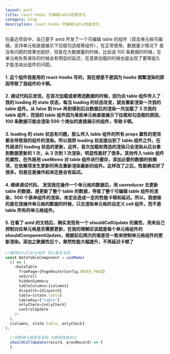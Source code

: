 ```yaml
---
layout: post
title: react-hooks 可编辑table性能优化
category: blog
description: react-hooks 可编辑table性能优化
---
```


在最近项目中，自己基于 antd 开发了一个可编辑 table 的组件（双击单元格可编辑，支持单元格直接展示下拉框勾选框等组件），在正常使用，数据量少情况下
是没有问题的效果也挺好，但是在大数据量的时候，比如说 100 条数据的时候，在单元格失焦保存的时候会有明显的延迟，在首屏加载的时候也是出现了要等挺久
才能渲染出组件的问题。

#### 1. 这个组件我是用的 react-hooks 写的，我在想是不是因为 hooks 频繁渲染的原因导致了我组件的卡顿。

#### 2. 调试代码后发现，在首次加载或者筛选数据的时候，因为向 table 组件传入了我的 loading 的 state 状态，每当 loading 的状态改变，就会重新渲染一次我的 table 组件。从 false 到 true 再到得到后台数据后的渲染一共加载了 3 次我的 table 组件，而我的 table 组件因为某些单元格直接展示下拉框和勾选框的原因，100 条数据可能会渲染 500 个类似的直接展示的组件，导致卡顿。

#### 3. loading 的 state 状态有问题，那么传入 table 组件的所有 props 属性的更改都会导致我的组件的渲染。所以我将 loading 状态提出到了 table 组件之外，在外层进行 loading 状态的更新，这样，首次加载和筛选的渲染只会渲染从后台拿到数据更新的 1 次，从 3 次到 1 次渲染，明显性能好了很多。其他传入 table 组件的属性，在外层用 useMemo 对 table 组件进行缓存，添加必要的数据的依赖项，在依赖项发生更新时再去重新渲染最新的组件。这样改了之后，性能确实好了很多。但是还是操作起来还是会有延迟。

#### 4. 继续调试代码， 发现我在操作一个单元格的数据后，用 usereducer 去更新 table 的数据，是更新了整个 table 的数据，导致了整个可编辑 table 组件的渲染，500 个表单组件的渲染，肯定会造成一定的性能卡顿和延迟。所以，我想做的是在我操作单元格的数据的时候，只去渲染单元格的自定义 cell 组件，而不是 table 所有的单元格组件。

#### 5. 在看了 antd 的文档后，确实发现有一个 shouldCellUpdate 的属性，用来自己控制对应单元格是否需要更新，在我的理解应该就是每个单元格组件的 shouldComponentUpdate，根据前后两次的值是否一致来控制单元格组件的更新渲染。添加之歌属性后个，果然性能大幅提升，不再延迟卡顿了

```javascript
//缓存DataTable组件 防止重复渲染
const DataTableComponent = useMemo(
  () => (
    <DataTable
      fromPage={PageRouterConfig.ORDER_PAGE}
      noScroll
      hiddenSummary
      tableColumns={columns}
      dispatch={dispatch}
      table={state.table}
      tableKey={"table"}
      onlyCheck={onlyCheck}
      controlUpdate
    />
  ),
  [columns, state.table, onlyCheck]
);
```

```javascript
  //控制单元格是否渲染 大数据性能优化
  shouldCellUpdate(record, prevRecord) => {
  },
```
